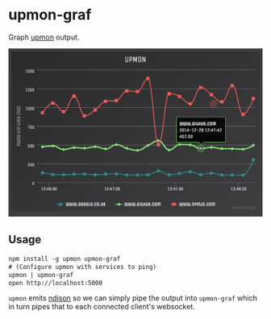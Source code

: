 # upmon-graf

Graph [upmon](https://github.com/alanshaw/upmon) output.

<img src="https://raw.githubusercontent.com/alanshaw/upmon-graf/master/screenshot.png" width="636">

## Usage

```
npm install -g upmon upmon-graf
# (Configure upmon with services to ping)
upmon | upmon-graf
open http://localhost:5000
```

`upmon` emits [ndjson](http://ndjson.org/) so we can simply pipe the output into `upmon-graf` which in turn pipes that to each connected client's websocket.

